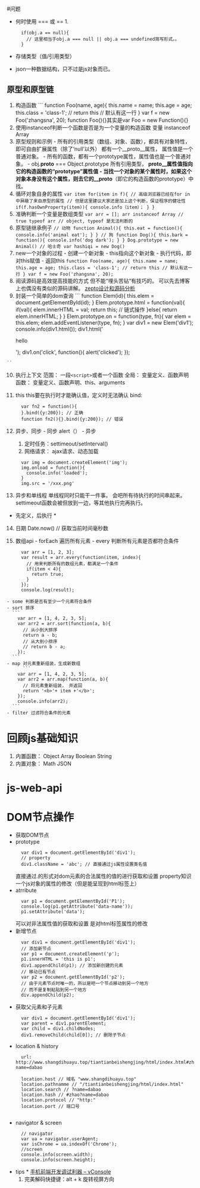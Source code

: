 #问题
  - 何时使用 === 或 ==
    1. 
      ```
        if(obj.a == null){
          // 这里相当于obj.a === null || obj.a === undefined简写形式。。
        }
      ```

  - 存储类型（值/引用类型）
  - json一种数据结构，只不过是js对象而已。
## 原型和原型链
  1. 构造函数
    ```
      function Foo(name, age){
        this.name = name;
        this.age = age;
        this.class = 'class-1';
        // return this // 默认有这一行
      }
      var f = new Foo('zhangsna', 20);
      function Foo(){}其实是var Foo = new Function(){}
  2. 使用instanceof判断一个函数是否是为一个变量的构造函数
      变量 instanceof Array
  3. 原型规则和示例
    - 所有的引用类型（数组、对象、函数），都具有对象特性，即可自由扩展属性（除了‘null’以外）
      都有一个__proto__属性， 属性值是一个普通对象。
    - 所有的函数，都有一个prototype属性，属性值也是一个普通对象。
    - obj.__proto__ === Object.prototype
      所有引用类型， __proto__属性值指向它的构造函数的“prototype”属性值
    - 当找一个对象的某个属性时，如果这个对象本身没有这个属性，则去它的__proto__（即它的构造函数的prototype）中找。
  4. 循环对象自身的属性
    ```
      var item
      for(item in f){
        // 高级浏览器已经在for in中屏蔽了来自原型的属性
        // 但是这里建议大家还是加上这个判断，保证程序的健壮性
        if(f.hasOwnProperty(item)){
          console.info（item）；
        }
      }
    ```
  5. 准确判断一个变量是数组类型
    ```
      var arr = [];
      arr instanceof Array // true
      typeof arr // object, typeof 是无法判断的
    ```
  6. 原型链继承例子
    ```
    // 动物
    function Animal(){
      this.eat = function(){
        console.info('animal eat');
      }
    }
    // 狗
    function Dog(){
      this.bark = function(){
        console.info('dog dark');
      }
    }
    Dog.prototype = new Animal()
    // 哈士奇
    var hashiqi = new Dog()
    ```
  7. new一个对象的过程
    - 创建一个新对象
    - this指向这个新对象
    - 执行代码，即对this赋值
    - 返回this
    ```
      function Foo(name, age){
          this.name = name;
          this.age = age;
          this.class = 'class-1';
          // return this // 默认有这一行
        }
        var f = new Foo('zhangsna', 20);
    ```
  8. 阅读源码是高效提高技能的方式
     但不能“埋头苦钻“有技巧的。
     可以先去博客上也偶没有类似的源码讲解。
     [zepto设计和源码分析](http://www.imooc.com/qa/745/t/0)
  9. 封装一个简单的dom查询
    ```
      function Elem(id){
        this.elem = document.getElementById(id);
      }
      Elem.prototype.html = function(val){
        if(val){
          elem.innerHTML = val;
          return this; // 链式操作
        }else{
          return elem.innerHTML;
        }
      }
      Elem.prototype.on = function(type, fn){
        var elem = this.elem;
        elem.addEventListener(type, fn);
      }
      var div1 = new Elem('div1');
      console.info(div1.html());
      div1.html('<p>hello</p>');
      div1.on('click', function(){
        alert('clicked');
      });
      
    ``
  10. 执行上下文
    范围： 一段`<script>`或者一个函数
    全局： 变量定义、函数声明
    函数： 变量定义、函数声明、this、arguments
  
  11. this
    this要在执行时才能确认值，定义时无法确认
    bind: 
      ```
        var fn2 = function(){
        }.bind({y:200}); // 正确
        function fn2(){}.bind({y:200}); // 错误
      ```

  12. 异步、同步
    - 同步
      alert（）
    - 异步
      1. 定时任务：settimeout/setInterval()
      2. 网络请求： ajax请求、动态<img>加载
        ```
          var img = document.createElement('img');
          img.onload = function(){
            console.info('loaded');
          }
          img.src = '/xxx.png'
        ```
  13. 异步和单线程
    单线程同时只能干一件事。
    会吧所有待执行的时间串起来。settimeout函数会被但放到一边，等其他执行完再执行。
  * 先定义，后执行 *  
  14. 日期
    Date.now() // 获取当前时间毫秒数

  15. 数组api
    - forEach 遍历所有元素
    - every 判断所有元素是否都符合条件
      ```
        var arr = [1, 2, 3]; 
        var result = arr.every(function(item, index){
          // 用来判断所有的数组元素，都满足一个条件
          if(item < 4){
            return true;
          }
        });
        console.log(result);
      ```
    - some 判断是否有至少一个元素符合条件
    - sort 排序
      ```
        var arr = [1, 4, 2, 3, 5];
        var arr2 = arr.sort(function(a, b){
          // 从小到大排序
          return a - b;
          // 从大到小排序
          // return b - a;
        });
      ```
    - map 对元素重新组装，生成新数组
          ```
        var arr = [1, 4, 2, 3, 5];
        var arr2 = arr.map(function(a, b){
          // 将元素重新组装， 并返回
          return '<b>'+ item +'</b>';
        });
        console.info(arr2);
      ```
    - filter 过滤符合条件的元素
# 回顾js基础知识
  1. 内置函数： 
    Object Array Boolean String
  2. 内置对象： Math JSON

# js-web-api
# DOM节点操作
  - 获取DOM节点
  - prototype
    ```
      var div1 = document.getElementById('div1');
      // property
      div1.className = 'abc'; // 直接通过js属性设置类名值
    ```
    直接通过.的形式对dom元素的合法属性的值的进行获取和设置
    property知识一个js对象的属性的修改（但是能呈现到html标签上）
  - atrribute
    ```
      var p1 = document.getElementById('P1');
      console.log(p1.getAttribute('data-name'));
      p1.setAttribute('data');
    ```
    可以对非法属性值的获取和设置
    是对html标签属性的修改
  - 新增节点
    ```
      var div1 = document.getElementById('div1');
      // 添加新节点
      var p1 = document.createElement('p');
      p1.innerHTML = 'this is p1';
      div1.appendChild(p1); // 添加新创建的元素
      // 移动已有节点
      var p2 = document.getElementById('p2');
      // 由于元素节点时唯一的，所以是吧一个节点移动到另一个地方
      // 而不是复制粘贴到另一个地方
      div.appendChild(p2); 
    ```
  - 获取父元素和子元素
    ```
      var div1 = document.getElementById('div1');
      var parent = div1.parentElement;
      var child = div1.childNodes;
      div1.removeChild(child[0]); // 删除子节点
    ```
  - location & history
    ```
      url: http://www.shangdihuayu.top/tiantianbeishengjing/html/index.html#zhao?name=dabao

      location.host // 域名 "www.shangdihuayu.top"
      location.pathnamme // "/tiantianbeishengjing/html/index.html" 
      location.search // ?name=dabao
      location.hash // #zhao?name=dabao
      location.protocol // "http:"
      location.port // 端口号
      
    ```
  - navigator & screen
    ```
      // navigator
      var ua = navigator.userAgent;
      var isChrome = ua.indexOf('Chrome');
      //screen
      console.info(screen.width);
      console.info(screen.height);
    ```

* tips *
  [手机前端开发调试利器 – vConsole](https://blog.csdn.net/aaa333qwe/article/details/78261442)
  1. 完美解码快捷键：alt + k 旋转视屏方向 

    